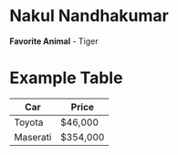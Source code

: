 # Nakul Nandhakumar
**Favorite Animal** - Tiger

# Example Table
| Car | Price |
| ---- | ---- |
| Toyota | $46,000 |
| Maserati | $354,000 |